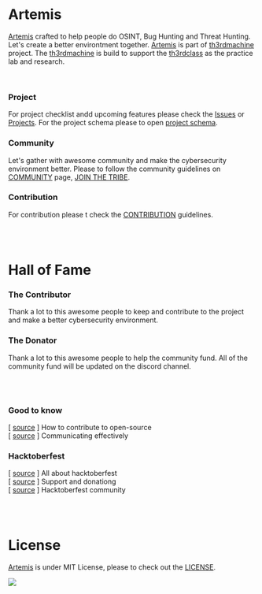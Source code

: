 # Artemis
[Artemis](https://github.com/th3rdctrl/artemis/) crafted to help people do OSINT, Bug Hunting and Threat Hunting. Let's create a better environtment together. [Artemis](https://github.com/th3rdctrl/artemis/) is part of [th3rdmachine]() project. The [th3rdmachine]() is build to support the [th3rdclass]() as the practice lab and research.

<br>

### Project
For project checklist andd upcoming features please check the [Issues](https://github.com/th3rdctrl/artemis/issues) or [Projects](https://github.com/users/th3rdctrl/projects/2). For the project schema please to open [project schema](https://www.figma.com/file/9FsZrTAcMWivvh7jywqucz/artemis-schema?node-id=0%3A1).

### Community
Let's gather with awesome community and make the cybersecurity environment better. Please to follow the community guidelines on [COMMUNITY]() page, [JOIN THE TRIBE](https://discord.gg/pqR37nCGgr).

### Contribution
For contribution please t check the [CONTRIBUTION](https://github.com/th3rdctrl/artemis/blob/production/CONTRIBUTION.md) guidelines.

<br>

<br>

# Hall of Fame
### The Contributor
Thank a lot to this awesome people to keep and contribute to the project and make a better cybersecurity environment.

### The Donator
Thank a lot to this awesome people to help the community fund. All of the community fund will be updated on the discord channel.

<br>

<br>

### Good to know
[ [source](https://opensource.guide/how-to-contribute) ] How to contribute to open-source <br>
[ [source](https://opensource.guide/how-to-contribute/#communicating-effectively) ] Communicating effectively <br>

### Hacktoberfest
[ [source](https://hacktoberfest.com/about/) ] All about hacktoberfest <br>
[ [source](https://hacktoberfest.com/dnate/) ] Support and donationg <br>
[ [source](https://discord.gg/hacktoberfest) ] Hacktoberfest community <br>

<br>

<br>

# License
[Artemis](https://github.com/th3rdctrl/artemis/) is under MIT License, please to check out the [LICENSE](https://github.com/th3rdctrl/artemis/blob/development/LICENSE).

![](https://cdn.jsdelivr.net/gh/th3rdctrl/CDN/img/artemis-license.png)
